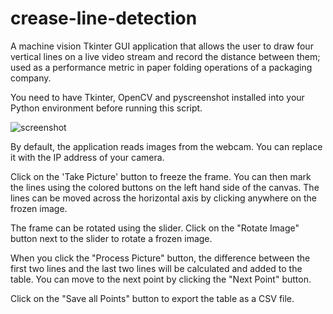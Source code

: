 # crease-line-detection
A machine vision Tkinter GUI application that allows the user to draw four vertical lines on a live video stream and record the distance between them; used as a performance metric in paper folding operations of a packaging company.

You need to have Tkinter, OpenCV and pyscreenshot installed into your Python environment before running this script.

![screenshot](https://github.com/salman1851/crease-line-detection/assets/131760691/01964faf-c8af-4687-84ed-b1e7ec5f8a18)

By default, the application reads images from the webcam. You can replace it with the IP address of your camera.

Click on the 'Take Picture' button to freeze the frame. You can then mark the lines using the colored buttons on the left hand side of the canvas. The lines can be moved across the horizontal axis by clicking anywhere on the frozen image.

The frame can be rotated using the slider. Click on the "Rotate Image" button next to the slider to rotate a frozen image. 

When you click the "Process Picture" button, the difference between the first two lines and the last two lines will be calculated and added to the table. You can move to the next point by clicking the "Next Point" button. 

Click on the "Save all Points" button to export the table as a CSV file.
